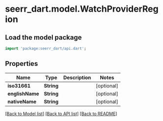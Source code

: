# seerr_dart.model.WatchProviderRegion

## Load the model package
```dart
import 'package:seerr_dart/api.dart';
```

## Properties
Name | Type | Description | Notes
------------ | ------------- | ------------- | -------------
**iso31661** | **String** |  | [optional] 
**englishName** | **String** |  | [optional] 
**nativeName** | **String** |  | [optional] 

[[Back to Model list]](../README.md#documentation-for-models) [[Back to API list]](../README.md#documentation-for-api-endpoints) [[Back to README]](../README.md)


